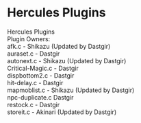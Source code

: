 Hercules Plugins
===========

Hercules Plugins<br/>
Plugin Owners:<br/>
  afk.c - Shikazu (Updated by Dastgir)<br/>
  auraset.c - Dastgir<br/>
  autonext.c - Shikazu (Updated by Dastgir)<br/>
  Critical-Magic.c - Dastgir<br/>
  dispbottom2.c - Dastgir<br/>
  hit-delay.c - Dastgir<br/>
  mapmoblist.c - Shikazu (Updated by Dastgir)<br/>
  npc-duplicate.c Dastgir<br/>
  restock.c - Dastgir<br/>
  storeit.c - Akinari (Updated by Dastgir)<br/>

